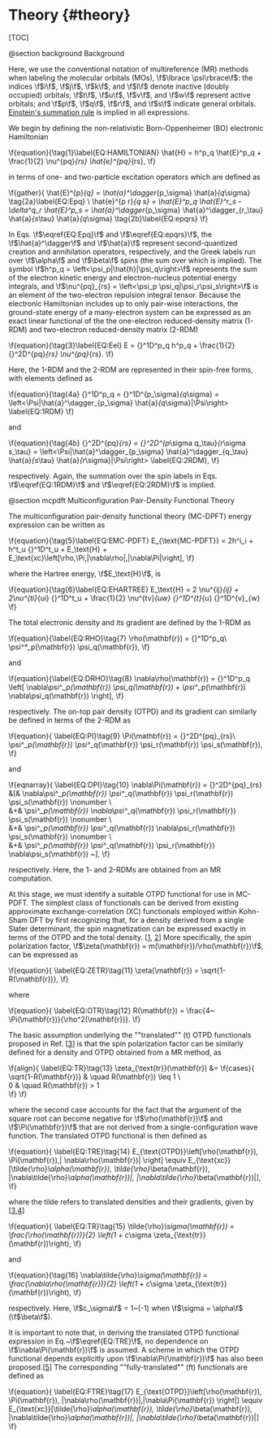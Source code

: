 Theory     {#theory}
========

[TOC]

@section background Background

Here, we use the conventional notation of multireference (MR) methods
when labeling the molecular orbitals (MOs), \f$\lbrace \psi\rbrace\f$:
the indices \f$i\f$, \f$j\f$, \f$k\f$, and \f$l\f$ denote
inactive (doubly occupied) orbitals; \f$t\f$, \f$u\f$, \f$v\f$, and \f$w\f$ represent
active orbitals; and \f$p\f$, \f$q\f$, \f$r\f$, and \f$s\f$ indicate general orbitals.
[Einstein's summation rule](http://mathworld.wolfram.com/EinsteinSummation.html) is implied in all expressions.

We begin by defining the non-relativistic Born-Oppenheimer (BO) electronic Hamiltonian

\f{equation}{\tag{1}\label{EQ:HAMILTONIAN}
     \hat{H} = h^p_q \hat{E}^p_q + \frac{1}{2} \nu^{pq}_{rs} \hat{e}^{pq}_{rs},
\f}

in terms of one- and two-particle excitation operators which are defined as

\f{gather}{
     \hat{E}^{p}_{q} = \hat{a}^\dagger_{p_\sigma} \hat{a}_{q_\sigma}   \tag{2a}\label{EQ:Epq}  	\\
     \hat{e}^{p r}_{q s} = \hat{E}^p_q \hat{E}^r_s - \delta^q_r \hat{E}^p_s = \hat{a}^\dagger_{p_\sigma} \hat{a}^\dagger_{r_\tau} \hat{a}_{s_\tau} \hat{a}_{q_\sigma} \tag{2b}\label{EQ:epqrs}
\f}

In Eqs. \f$\eqref{EQ:Epq}\f$ and \f$\eqref{EQ:epqrs}\f$, the \f$\hat{a}^\dagger\f$ and \f$\hat{a}\f$ 
represent second-quantized creation and annihilation operators, respectively,
and the Greek labels run over \f$\alpha\f$ and \f$\beta\f$ spins (the sum over which is implied).
The symbol \f$h^p_q = \left<\psi_p|\hat{h}|\psi_q\right>\f$ represents the sum of the electron
kinetic energy and electron-nucleus potential energy integrals, and
\f$\nu^{pq}_{rs} = \left<\psi_p \psi_q|\psi_r\psi_s\right>\f$ is an element of the
two-electron repulsion integral tensor. Because the electronic Hamiltonian
includes up to only pair-wise interactions, the ground-state energy of a
many-electron system can be expressed as an exact linear functional of the
the one-electron reduced-density matrix (1-RDM) and two-electron reduced-density matrix (2-RDM)

\f{equation}{\tag{3}\label{EQ:Eel}
E = {}^1D^p_q h^p_q + \frac{1}{2} {}^2D^{pq}_{rs} \nu^{pq}_{rs}.
\f}

Here, the 1-RDM and the 2-RDM are represented in their spin-free forms, 
with elements defined as

\f{equation}{\tag{4a}
{}^1D^p_q = {}^1D^{p_\sigma}_{q_\sigma} = \left<\Psi|\hat{a}^\dagger_{p_\sigma} \hat{a}_{q_\sigma}|\Psi\right>	\label{EQ:1RDM}
\f}

and

\f{equation}{\tag{4b}
{}^2D^{pq}_{rs} = {}^2D^{p_\sigma q_\tau}_{r_\sigma s_\tau} = \left<\Psi|\hat{a}^\dagger_{p_\sigma} \hat{a}^\dagger_{q_\tau} \hat{a}_{s_\tau} \hat{a}_{r_\sigma}|\Psi\right> \label{EQ:2RDM},
\f}

respectively. Again, the summation over the spin labels 
in Eqs. \f$\eqref{EQ:1RDM}\f$ and \f$\eqref{EQ:2RDM}\f$ is implied.

@section mcpdft Multiconfiguration Pair-Density Functional Theory

The multiconfiguration pair-density functional theory (MC-DPFT) energy expression can be written as

\f{equation}{\tag{5}\label{EQ:EMC-PDFT}
E_{\text{MC-PDFT}} = 2h^i_i + h^t_u {}^1D^t_u + E_\text{H} + E_\text{xc}\left[\rho,\Pi,|\nabla\rho|,|\nabla\Pi|\right],
\f}

where the Hartree energy, \f$E_\text{H}\f$, is

\f{equation}{\tag{6}\label{EQ:EHARTREE}
E_\text{H} = 2 \nu^{ij}_{ij} + 2\nu^{ti}_{ui} {}^1D^t_u + \frac{1}{2} \nu^{tv}_{uw} {}^1D^{t}_{u} {}^1D^{v}_{w}
\f}

The total electronic density and its gradient are defined by the 1-RDM as

\f{equation}{\label{EQ:RHO}\tag{7}
\rho(\mathbf{r}) = {}^1D^p_q\ \psi^*_p(\mathbf{r}) \psi_q(\mathbf{r}),
\f}

and

\f{equation}{\label{EQ:DRHO}\tag{8}
\nabla\rho(\mathbf{r}) = {}^1D^p_q \left[ \nabla\psi^*_p(\mathbf{r}) \psi_q(\mathbf{r}) + \psi^*_p(\mathbf{r}) \nabla\psi_q(\mathbf{r}) \right],
\f}

respectively. The on-top pair density (OTPD) and its gradient can similarly be defined in
terms of the 2-RDM as

\f{equation}{
\label{EQ:PI}\tag{9}
\Pi(\mathbf{r})  = {}^2D^{pq}_{rs}\ \psi^*_p(\mathbf{r}) \psi^*_q(\mathbf{r}) \psi_r(\mathbf{r}) \psi_s(\mathbf{r}),
\f}

and

\f{eqnarray}{
\label{EQ:DPI}\tag{10}
\nabla\Pi(\mathbf{r}) = {}^2D^{pq}_{rs} &[& \nabla\psi^*_p(\mathbf{r}) \psi^*_q(\mathbf{r}) \psi_r(\mathbf{r}) \psi_s(\mathbf{r}) \nonumber \\\
                                 &+& \psi^*_p(\mathbf{r}) \nabla\psi^*_q(\mathbf{r}) \psi_r(\mathbf{r}) \psi_s(\mathbf{r}) \nonumber \\\
                                 &+& \psi^*_p(\mathbf{r}) \psi^*_q(\mathbf{r}) \nabla\psi_r(\mathbf{r}) \psi_s(\mathbf{r}) \nonumber \\\
                                 &+& \psi^*_p(\mathbf{r}) \psi^*_q(\mathbf{r}) \psi_r(\mathbf{r}) \nabla\psi_s(\mathbf{r}) ~],
\f}

respectively. Here, the 1- and 2-RDMs are obtained from an MR computation. 

At this stage, we must identify a suitable OTPD functional for use in MC-PDFT.
The simplest class of functionals can be derived from existing approximate
exchange-correlation (XC) functionals employed within Kohn-Sham DFT by first
recognizing that, for a density derived from a single Slater determinant,
the spin magnetization can be expressed exactly in terms of the OTPD and the
total density. \[[1](https://journals.aps.org/pra/abstract/10.1103/PhysRevA.44.1549),
[2](https://doi.org/10.1007/BF01114982)\] More specifically, the spin
polarization factor, \f$\zeta(\mathbf{r}) = m(\mathbf{r})/\rho(\mathbf{r})\f$,
can be expressed as

\f{equation}{
\label{EQ:ZETR}\tag{11}
    \zeta(\mathbf{r}) = \sqrt{1-R(\mathbf{r})},
\f}

where

\f{equation}{
\label{EQ:OTR}\tag{12}
    R(\mathbf{r}) = \frac{4~ \Pi(\mathbf{r})}{\rho^2(\mathbf{r})}.
\f}

The basic assumption underlying the ""translated"" (t) OTPD functionals
proposed in Ref. \[[3](https://doi.org/10.1021/ct500483t)\] is that the spin
polarization factor can be similarly defined for a density and OTPD
obtained from a MR method, as

\f{align}{
\label{EQ:TR}\tag{13}
        \zeta_{\text{tr}}(\mathbf{r}) &= \f{cases}{
               \sqrt{1-R(\mathbf{r})} &  \quad R(\mathbf{r}) \leq 1     \\\
                      0               &  \quad R(\mathbf{r}) > 1       
    \f} 
\f}

where the second case accounts for the fact that the argument of the
square root can become negative for \f$\rho(\mathbf{r})\f$ and 
\f$\Pi(\mathbf{r})\f$ that are not derived from a single-configuration 
wave function.  The translated OTPD functional is then defined as

\f{equation}{
\label{EQ:TRE}\tag{14}
E_{\text{OTPD}}\left[\rho(\mathbf{r}), \Pi(\mathbf{r}),| \nabla\rho(\mathbf{r})| \right] \equiv  E_{\text{xc}}[\tilde{\rho}_\alpha(\mathbf{r}), \tilde{\rho}_\beta(\mathbf{r}), |\nabla\tilde{\rho}_\alpha(\mathbf{r})|, |\nabla\tilde{\rho}_\beta(\mathbf{r})|],
\f}

where the tilde refers to translated densities and their gradients, given
by \[[3](https://doi.org/10.1021/ct500483t),[4](https://doi.org/10.1021/acs.accounts.6b00471)\]

\f{equation}{
\label{EQ:TR}\tag{15}
\tilde{\rho}_\sigma(\mathbf{r}) = \frac{\rho(\mathbf{r})}{2} \left(1 + c_\sigma \zeta_{\text{tr}}(\mathbf{r})\right),
\f}

and

\f{equation}{\tag{16}
\nabla\tilde{\rho}_\sigma(\mathbf{r}) = \frac{\nabla\rho(\mathbf{r})}{2} \left(1 + c_\sigma \zeta_{\text{tr}}(\mathbf{r})\right),
\f}

respectively. Here, \f$c_\sigma\f$ = 1~(-1) when \f$\sigma = \alpha\f$ (\f$\beta\f$).

It is important to note that, in deriving the translated OTPD functional
expression in Eq.~\f$\eqref{EQ:TRE}\f$, no dependence on \f$\nabla\Pi(\mathbf{r})\f$
is assumed. A scheme in which the OTPD functional depends explicitly upon
\f$\nabla\Pi(\mathbf{r})\f$ has also been proposed.\[[5](https://doi.org/10.1021/acs.jctc.7b00967)\]
The corresponding ""fully-translated"" (ft) functionals are defined as

\f{equation}{
\label{EQ:FTRE}\tag{17}
E_{\text{OTPD}}\left[\rho(\mathbf{r}), \Pi(\mathbf{r}), |\nabla\rho(\mathbf{r})|,|\nabla\Pi(\mathbf{r}) \right|] \equiv 
E_{\text{xc}}[\tilde{\rho}_\alpha(\mathbf{r}), \tilde{\rho}_\beta(\mathbf{r}), |\nabla\tilde{\rho}_\alpha(\mathbf{r})|, |\nabla\tilde{\rho}_\beta(\mathbf{r})|]
\f}
